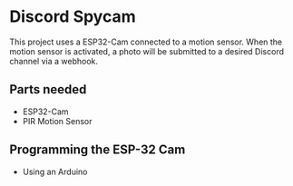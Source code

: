 # Discord Spycam
This project uses a ESP32-Cam connected to a motion sensor. When the motion sensor is activated, a photo will be submitted to a desired Discord channel via a webhook.

## Parts needed
- ESP32-Cam
- PIR Motion Sensor

## Programming the ESP-32 Cam
- Using an Arduino





